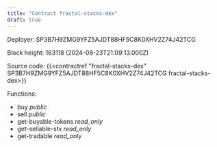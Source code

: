 ```yaml
---
title: "Contract fractal-stacks-dex"
draft: true
---
```

Deployer: SP3B7H9ZMG9YFZ5AJDT88HF5C8K0XHV2Z74J42TCG


 



Block height: 163118 (2024-08-23T21:09:13.000Z)

Source code: {{<contractref "fractal-stacks-dex" SP3B7H9ZMG9YFZ5AJDT88HF5C8K0XHV2Z74J42TCG fractal-stacks-dex>}}

Functions:

* buy _public_
* sell _public_
* get-buyable-tokens _read_only_
* get-sellable-stx _read_only_
* get-tradable _read_only_
